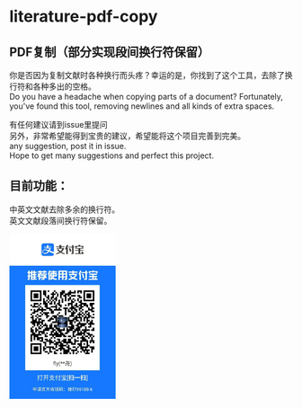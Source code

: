 # literature-pdf-copy 
## PDF复制（部分实现段间换行符保留）   	
你是否因为复制文献时各种换行而头疼？幸运的是，你找到了这个工具，去除了换行符和各种多出的空格。    
Do you have a headache when copying parts of a document? Fortunately, you've found this tool, removing newlines and all kinds of extra spaces.  

有任何建议请到issue里提问     
另外，非常希望能得到宝贵的建议，希望能将这个项目完善到完美。      
any suggestion, post it in issue.     
Hope to get many suggestions and perfect this project.      
    
## 目前功能：  
中英文文献去除多余的换行符。  
英文文献段落间换行符保留。

<img src="https://github.com/TophTab/literatureorpdf-copy/blob/main/QR%20code.jpg" width = "189" height = "294" alt="" align=center />
